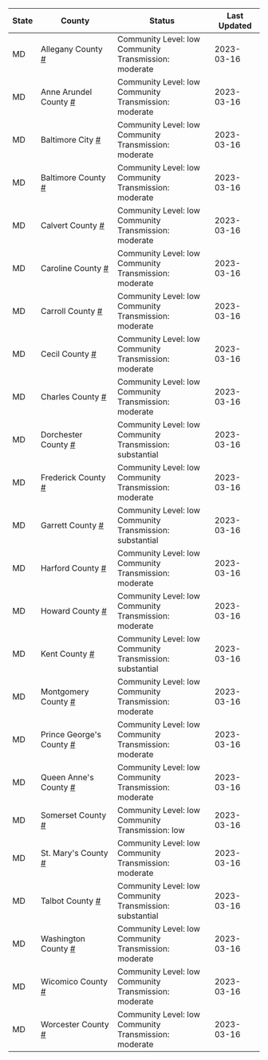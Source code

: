 State | County | Status | Last Updated
--- | --- | --- | --- 
MD | Allegany County <a href="#allegany_county">#</a> | <a name="allegany_county"></a>Community Level: low<br/>Community Transmission: moderate | 2023-03-16
MD | Anne Arundel County <a href="#anne_arundel_county">#</a> | <a name="anne_arundel_county"></a>Community Level: low<br/>Community Transmission: moderate | 2023-03-16
MD | Baltimore City <a href="#baltimore_city">#</a> | <a name="baltimore_city"></a>Community Level: low<br/>Community Transmission: moderate | 2023-03-16
MD | Baltimore County <a href="#baltimore_county">#</a> | <a name="baltimore_county"></a>Community Level: low<br/>Community Transmission: moderate | 2023-03-16
MD | Calvert County <a href="#calvert_county">#</a> | <a name="calvert_county"></a>Community Level: low<br/>Community Transmission: moderate | 2023-03-16
MD | Caroline County <a href="#caroline_county">#</a> | <a name="caroline_county"></a>Community Level: low<br/>Community Transmission: moderate | 2023-03-16
MD | Carroll County <a href="#carroll_county">#</a> | <a name="carroll_county"></a>Community Level: low<br/>Community Transmission: moderate | 2023-03-16
MD | Cecil County <a href="#cecil_county">#</a> | <a name="cecil_county"></a>Community Level: low<br/>Community Transmission: moderate | 2023-03-16
MD | Charles County <a href="#charles_county">#</a> | <a name="charles_county"></a>Community Level: low<br/>Community Transmission: moderate | 2023-03-16
MD | Dorchester County <a href="#dorchester_county">#</a> | <a name="dorchester_county"></a>Community Level: low<br/>Community Transmission: substantial | 2023-03-16
MD | Frederick County <a href="#frederick_county">#</a> | <a name="frederick_county"></a>Community Level: low<br/>Community Transmission: moderate | 2023-03-16
MD | Garrett County <a href="#garrett_county">#</a> | <a name="garrett_county"></a>Community Level: low<br/>Community Transmission: substantial | 2023-03-16
MD | Harford County <a href="#harford_county">#</a> | <a name="harford_county"></a>Community Level: low<br/>Community Transmission: moderate | 2023-03-16
MD | Howard County <a href="#howard_county">#</a> | <a name="howard_county"></a>Community Level: low<br/>Community Transmission: moderate | 2023-03-16
MD | Kent County <a href="#kent_county">#</a> | <a name="kent_county"></a>Community Level: low<br/>Community Transmission: substantial | 2023-03-16
MD | Montgomery County <a href="#montgomery_county">#</a> | <a name="montgomery_county"></a>Community Level: low<br/>Community Transmission: moderate | 2023-03-16
MD | Prince George's County <a href="#prince_george's_county">#</a> | <a name="prince_george's_county"></a>Community Level: low<br/>Community Transmission: moderate | 2023-03-16
MD | Queen Anne's County <a href="#queen_anne's_county">#</a> | <a name="queen_anne's_county"></a>Community Level: low<br/>Community Transmission: moderate | 2023-03-16
MD | Somerset County <a href="#somerset_county">#</a> | <a name="somerset_county"></a>Community Level: low<br/>Community Transmission: low | 2023-03-16
MD | St. Mary's County <a href="#st._mary's_county">#</a> | <a name="st._mary's_county"></a>Community Level: low<br/>Community Transmission: moderate | 2023-03-16
MD | Talbot County <a href="#talbot_county">#</a> | <a name="talbot_county"></a>Community Level: low<br/>Community Transmission: substantial | 2023-03-16
MD | Washington County <a href="#washington_county">#</a> | <a name="washington_county"></a>Community Level: low<br/>Community Transmission: moderate | 2023-03-16
MD | Wicomico County <a href="#wicomico_county">#</a> | <a name="wicomico_county"></a>Community Level: low<br/>Community Transmission: moderate | 2023-03-16
MD | Worcester County <a href="#worcester_county">#</a> | <a name="worcester_county"></a>Community Level: low<br/>Community Transmission: moderate | 2023-03-16
